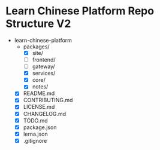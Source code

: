 # Learn Chinese Platform Repo Structure V2

- learn-chinese-platform
  - packages/
    - [x] site/
    - [ ] frontend/
    - [ ] gateway/
    - [x] services/
    - [x] core/
    - [x] notes/
  - [x] README.md
  - [x] CONTRIBUTING.md
  - [x] LICENSE.md
  - [x] CHANGELOG.md
  - [x] TODO.md
  - [x] package.json
  - [x] lerna.json
  - [x] .gitignore
